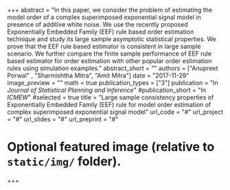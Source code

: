 +++
abstract = "In this paper, we consider the problem of estimating the model order of a complex superimposed exponential signal model in presence of additive white noise. We use the recently proposed Exponentially Embedded Family (EEF) rule based order estimation technique and study its large sample asymptotic statistical properties. We prove that the EEF rule based estimator is consistent in large sample scenario. We further compare the finite sample performance of EEF rule based estimator for order estimation with other popular order estimation rules using simulation examples."
abstract_short = ""
authors = ["Anupreet Porwal" , "Sharmishtha Mitra", "Amit Mitra"]
date = "2017-11-29"
image_preview = ""
math = true
publication_types = ["3"]
publication = "In *Journal of Statistical Planning and Inference*"
#publication_short = "In *ICMEW*"
#selected = true
title = "Large sample consistency properties of Exponentially Embedded Family (EEF) rule for model order estimation of complex superimposed exponential signal model"
url_code = "#"
url_project = "#"
url_slides = "#"
url_preprint = "#"


# Optional featured image (relative to `static/img/` folder).

+++



